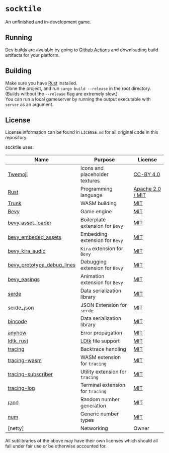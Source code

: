 `socktile`
===
An unfinished and in-development game.

Running
---
Dev builds are avalable by going to [Github Actions](https://github.com/thisjaiden/socktile/actions) and downloading build artifacts for your platform.

Building
---
Make sure you have [Rust](https://rust-lang.org) installed.  
Clone the project, and run `cargo build --release` in the root directory. (Builds without the `--release` flag are extremely slow.)  
You can run a local gameserver by running the output executable with `server` as an argument.

License
---
License information can be found in `LICENSE.md` for all original code in this repository.

socktile uses:

| Name | Purpose | License |
| ---- | ------- | ------- |
| [Twemoji](https://twemoji.twitter.com/) | Icons and placeholder textures | [CC-BY 4.0](https://creativecommons.org/licenses/by/4.0/) |
| [Rust](https://rust-lang.org) | Programming language | [Apache 2.0 / MIT](https://www.rust-lang.org/policies/licenses) |
| [Trunk](https://trunkrs.dev/) | WASM building | [MIT](https://github.com/thedodd/trunk/blob/master/LICENSE-MIT) |
| [Bevy](https://bevyengine.org/) | Game engine | [MIT](https://github.com/bevyengine/bevy/blob/main/LICENSE-MIT) |
| [bevy_asset_loader](https://github.com/NiklasEi/bevy_asset_loader) | Boilerplate extension for `Bevy` | [MIT](https://github.com/NiklasEi/bevy_asset_loader/blob/main/LICENSE-MIT) |
| [bevy_embeded_assets](https://github.com/vleue/bevy_embedded_assets) | Embedding extension for `Bevy` | [MIT]() |
| [bevy_kira_audio](https://github.com/NiklasEi/bevy_kira_audio) | `Kira` extension for `Bevy` | [MIT](https://github.com/NiklasEi/bevy_kira_audio/blob/main/LICENSE-MIT) |
| [bevy_prototype_debug_lines](https://github.com/Toqozz/bevy_debug_lines) | Debugging extension for `Bevy` | [MIT](https://github.com/Toqozz/bevy_debug_lines/blob/master/LICENSE) |
| [bevy_easings](https://github.com/vleue/bevy_easings) | Animation extension for `Bevy` | [MIT]() |
| [serde](https://serde.rs/) | Data serialization library | [MIT](https://github.com/serde-rs/serde/blob/master/LICENSE-MIT) |
| [serde_json](https://github.com/serde-rs/json) | JSON Extension for `serde` | [MIT](https://github.com/serde-rs/json/blob/master/LICENSE-MIT)
| [bincode](https://github.com/bincode-org/bincode) | Data serialization library | [MIT](https://github.com/bincode-org/bincode/blob/trunk/LICENSE.md) |
| [anyhow](https://github.com/dtolnay/anyhow) | Error propagation | [MIT](https://github.com/dtolnay/anyhow/blob/master/LICENSE-MIT) |
| [ldtk_rust](https://github.com/estivate/ldtk_rust) | [LDtk](https://ldtk.io/) file support | [MIT](https://github.com/estivate/ldtk_rust/blob/master/license.md) |
| [tracing](https://github.com/tokio-rs/tracing) | Backtrace handling | [MIT](https://github.com/tokio-rs/tracing/blob/master/LICENSE) |
| [tracing-wasm](https://github.com/storyai/tracing-wasm) | WASM extension for `tracing` | [MIT](https://github.com/storyai/tracing-wasm/blob/master/LICENSE-MIT) |
| [tracing-subscriber](https://github.com/tokio-rs/tracing/tree/master/tracing-subscriber) | Utility extension for `tracing` | [MIT](https://github.com/tokio-rs/tracing/blob/master/tracing-subscriber/LICENSE) |
| [tracing-log](https://github.com/tokio-rs/tracing/tree/master/tracing-log) | Terminal extension for `tracing` | [MIT](https://github.com/tokio-rs/tracing/blob/master/tracing-log/LICENSE) |
| [rand](https://github.com/rust-random/rand) | Random number generation | [MIT](https://github.com/rust-random/rand/blob/master/LICENSE-MIT) |
| [num](https://github.com/rust-num/num) | Generic number types | [MIT](https://github.com/rust-num/num/blob/master/LICENSE-MIT) |
| [netty] | Networking | Owner |

All sublibraries of the above may have their own licenses which should all fall under fair use or be otherwise accounted for.
